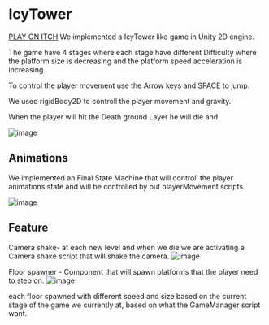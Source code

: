 # IcyTower
[PLAY ON ITCH](https://amitmelamed.itch.io/icytower)
We implemented a IcyTower like game in Unity 2D engine.

The game have 4 stages where each stage have different Difficulty where the platform size is decreasing and the platform speed acceleration is increasing.

To control the player movement use the Arrow keys and SPACE to jump.

We used rigidBody2D to controll the player movement and gravity.

When the player will hit the Death ground Layer he will die and.


![image](https://user-images.githubusercontent.com/88790441/234013669-4446440d-0027-416b-bb80-7438f8e31caa.png)

## Animations

We implemented an Final State Machine that will controll the player animations state and will be controlled by out playerMovement scripts.

![image](https://user-images.githubusercontent.com/88790441/234014946-230de60a-d25b-456c-8290-706a104d0ede.png)

## Feature

Camera shake- at each new level and when we die we are activating a Camera shake script that will shake the camera.
![image](https://user-images.githubusercontent.com/88790441/234015729-5cf9bc27-349a-4646-8fb1-1584a5dcbfa4.png)


Floor spawner - Component that will spawn platforms that the player need to step on.
![image](https://user-images.githubusercontent.com/88790441/234015844-9750e213-d785-4203-8503-cd11b00ef79b.png)


each floor spawned with different speed and size based on the current stage of the game we currently at, based on what the GameManager script want.
